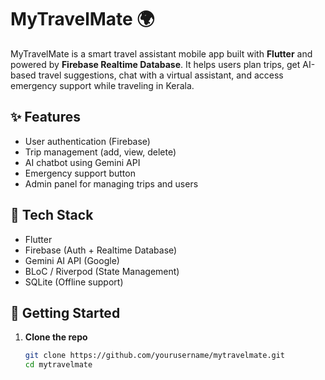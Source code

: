 # MyTravelMate 🌍

MyTravelMate is a smart travel assistant mobile app built with **Flutter** and powered by **Firebase Realtime Database**. It helps users plan trips, get AI-based travel suggestions, chat with a virtual assistant, and access emergency support while traveling in Kerala.

## ✨ Features

- User authentication (Firebase)
- Trip management (add, view, delete)
- AI chatbot using Gemini API
- Emergency support button
- Admin panel for managing trips and users

## 🔧 Tech Stack

- Flutter
- Firebase (Auth + Realtime Database)
- Gemini AI API (Google)
- BLoC / Riverpod (State Management)
- SQLite (Offline support)

## 🚀 Getting Started

1. **Clone the repo**
   ```bash
   git clone https://github.com/yourusername/mytravelmate.git
   cd mytravelmate
